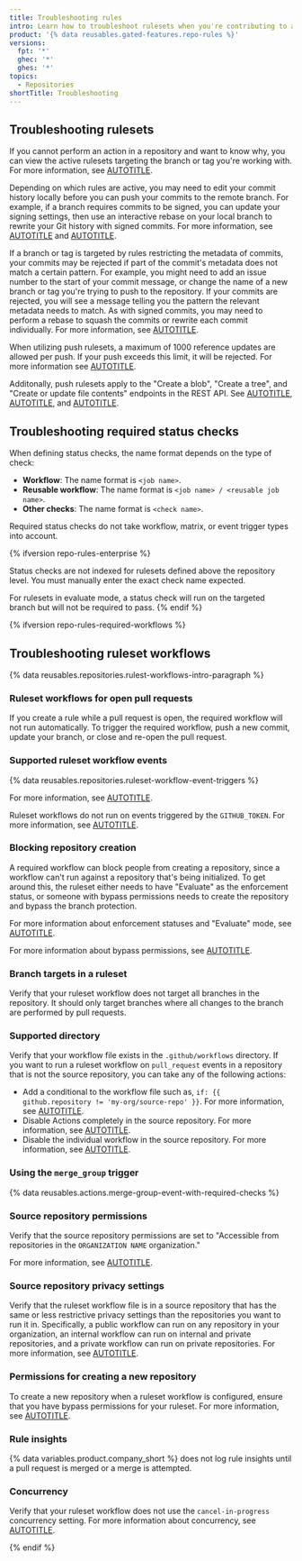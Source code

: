 ```yaml
---
title: Troubleshooting rules
intro: Learn how to troubleshoot rulesets when you're contributing to a repository.
product: '{% data reusables.gated-features.repo-rules %}'
versions:
  fpt: '*'
  ghec: '*'
  ghes: '*'
topics:
  - Repositories
shortTitle: Troubleshooting
---
```


## Troubleshooting rulesets

If you cannot perform an action in a repository and want to know why, you can view the active rulesets targeting the branch or tag you're working with. For more information, see [AUTOTITLE](/repositories/configuring-branches-and-merges-in-your-repository/managing-rulesets/managing-rulesets-for-a-repository#viewing-rulesets-for-a-repository).

Depending on which rules are active, you may need to edit your commit history locally before you can push your commits to the remote branch. For example, if a branch requires commits to be signed, you can update your signing settings, then use an interactive rebase on your local branch to rewrite your Git history with signed commits. For more information, see [AUTOTITLE](/repositories/configuring-branches-and-merges-in-your-repository/managing-rulesets/available-rules-for-rulesets#require-signed-commits) and [AUTOTITLE](/get-started/using-git/using-git-rebase-on-the-command-line).

If a branch or tag is targeted by rules restricting the metadata of commits, your commits may be rejected if part of the commit's metadata does not match a certain pattern. For example, you might need to add an issue number to the start of your commit message, or change the name of a new branch or tag you're trying to push to the repository. If your commits are rejected, you will see a message telling you the pattern the relevant metadata needs to match. As with signed commits, you may need to perform a rebase to squash the commits or rewrite each commit individually. For more information, see [AUTOTITLE](/repositories/configuring-branches-and-merges-in-your-repository/managing-rulesets/available-rules-for-rulesets#metadata-restrictions).

When utilizing push rulesets, a maximum of 1000 reference updates are allowed per push. If your push exceeds this limit, it will be rejected. For more information see [AUTOTITLE](/repositories/configuring-branches-and-merges-in-your-repository/managing-rulesets/creating-rulesets-for-a-repository#creating-a-push-ruleset).

Additonally, push rulesets apply to the "Create a blob", "Create a tree", and "Create or update file contents" endpoints in the REST API. See [AUTOTITLE](/rest/git/blobs?apiVersion=2022-11-28#create-a-blob), [AUTOTITLE](/rest/git/trees?apiVersion=2022-11-28#create-a-tree), and [AUTOTITLE](/rest/repos/contents?apiVersion=2022-11-28#create-or-update-file-contents).

## Troubleshooting required status checks

When defining status checks, the name format depends on the type of check:

* **Workflow**: The name format is `<job name>`.  
* **Reusable workflow**: The name format is `<job name> / <reusable job name>`.  
* **Other checks**: The name format is `<check name>`.

Required status checks do not take workflow, matrix, or event trigger types into account.

{% ifversion repo-rules-enterprise %}

Status checks are not indexed for rulesets defined above the repository level. You must manually enter the exact check name expected.

For rulesets in evaluate mode, a status check will run on the targeted branch but will not be required to pass.
{% endif %}

{% ifversion repo-rules-required-workflows %}

## Troubleshooting ruleset workflows

{% data reusables.repositories.rulest-workflows-intro-paragraph %}

### Ruleset workflows for open pull requests

If you create a rule while a pull request is open, the required workflow will not run automatically. To trigger the required workflow, push a new commit, update your branch, or close and re-open the pull request.

### Supported ruleset workflow events

{% data reusables.repositories.ruleset-workflow-event-triggers %}

For more information, see [AUTOTITLE](/actions/using-workflows/events-that-trigger-workflows#pull_request).

Ruleset workflows do not run on events triggered by the `GITHUB_TOKEN`. For more information, see [AUTOTITLE](/actions/security-guides/automatic-token-authentication#using-the-github_token-in-a-workflow).

### Blocking repository creation

A required workflow can block people from creating a repository, since a workflow can't run against a repository that's being initialized. To get around this, the ruleset either needs to have "Evaluate" as the enforcement status, or someone with bypass permissions needs to create the repository and bypass the branch protection.

For more information about enforcement statuses and "Evaluate" mode, see [AUTOTITLE](/repositories/configuring-branches-and-merges-in-your-repository/managing-rulesets/creating-rulesets-for-a-repository#about-using-enforcement-statuses).

For more information about bypass permissions, see [AUTOTITLE](/repositories/configuring-branches-and-merges-in-your-repository/managing-protected-branches/about-protected-branches).

### Branch targets in a ruleset

Verify that your ruleset workflow does not target all branches in the repository. It should only target branches where all changes to the branch are performed by pull requests.

### Supported directory

Verify that your workflow file exists in the `.github/workflows` directory. If you want to run a ruleset workflow on `pull_request` events in a repository that is not the source repository, you can take any of the following actions:
  * Add a conditional to the workflow file such as, `if: {{ github.repository != 'my-org/source-repo' }}`. For more information, see [AUTOTITLE](/actions/using-workflows/workflow-syntax-for-github-actions#jobsjob_idif).
  * Disable Actions completely in the source repository. For more information, see [AUTOTITLE](/repositories/managing-your-repositorys-settings-and-features/enabling-features-for-your-repository/managing-github-actions-settings-for-a-repository#managing-github-actions-permissions-for-your-repository).
  * Disable the individual workflow in the source repository. For more information, see [AUTOTITLE](/actions/using-workflows/disabling-and-enabling-a-workflow).

### Using the `merge_group` trigger

{% data reusables.actions.merge-group-event-with-required-checks %}

### Source repository permissions

Verify that the source repository permissions are set to "Accessible from repositories in the `ORGANIZATION NAME` organization."

For more information, see [AUTOTITLE](/repositories/managing-your-repositorys-settings-and-features/enabling-features-for-your-repository/managing-github-actions-settings-for-a-repository#allowing-access-to-components-in-a-private-repository).

### Source repository privacy settings

Verify that the ruleset workflow file is in a source repository that has the same or less restrictive privacy settings than the repositories you want to run it in. Specifically, a public workflow can run on any repository in your organization, an internal workflow can run on internal and private repositories, and a private workflow can run on private repositories. For more information, see [AUTOTITLE](/actions/using-workflows/about-workflows).

### Permissions for creating a new repository

To create a new repository when a ruleset workflow is configured, ensure that you have bypass permissions for your ruleset. For more information, see [AUTOTITLE](/repositories/configuring-branches-and-merges-in-your-repository/managing-rulesets/creating-rulesets-for-a-repository#granting-bypass-permissions-for-your-ruleset).

### Rule insights

{% data variables.product.company_short %} does not log rule insights until a pull request is merged or a merge is attempted.

### Concurrency

Verify that your ruleset workflow does not use the `cancel-in-progress` concurrency setting. For more information about concurrency, see [AUTOTITLE](/actions/using-jobs/using-concurrency#using-concurrency-in-different-scenarios).

{% endif %}
